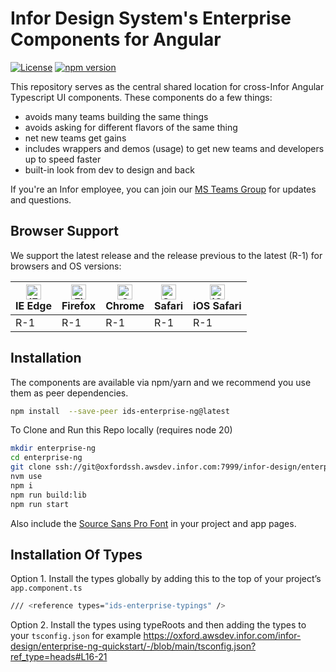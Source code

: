 # Infor Design System's Enterprise Components for Angular

[![License](https://img.shields.io/badge/License-Apache%202.0-blue.svg)](https://opensource.org/licenses/Apache-2.0)
[![npm version](https://badge.fury.io/js/ids-enterprise-ng.svg)](https://badge.fury.io/js/ids-enterprise-ng)

This repository serves as the central shared location for cross-Infor Angular Typescript UI components. These components do a few things:

- avoids many teams building the same things
- avoids asking for different flavors of the same thing
- net new teams get gains
- includes wrappers and demos (usage) to get new teams and developers up to speed faster
- built-in look from dev to design and back

If you're an Infor employee, you can join our [MS Teams Group](https://teams.microsoft.com/l/team/19%3A2b0c9ce520b0481a9ce115f0ca4a326f%40thread.skype/conversations?groupId=4f50ef7d-e88d-4ccb-98ca-65f26e57fe35&tenantId=457d5685-0467-4d05-b23b-8f817adda47c) for updates and questions.

## Browser Support

We support the latest release and the release previous to the latest (R-1) for browsers and OS versions:

<!-- markdownlint-disable MD013 MD033 -->
| [<img src="https://raw.githubusercontent.com/alrra/browser-logos/master/src/edge/edge_48x48.png" alt="IE / Edge" width="24px" height="24px" />](http://godban.github.io/browsers-support-badges/)</br>IE Edge | [<img src="https://raw.githubusercontent.com/alrra/browser-logos/master/src/firefox/firefox_48x48.png" alt="Firefox" width="24px" height="24px" />](http://godban.github.io/browsers-support-badges/)</br>Firefox | [<img src="https://raw.githubusercontent.com/alrra/browser-logos/master/src/chrome/chrome_48x48.png" alt="Chrome" width="24px" height="24px" />](http://godban.github.io/browsers-support-badges/)</br>Chrome | [<img src="https://raw.githubusercontent.com/alrra/browser-logos/master/src/safari/safari_48x48.png" alt="Safari" width="24px" height="24px" />](http://godban.github.io/browsers-support-badges/)</br>Safari | [<img src="https://raw.githubusercontent.com/alrra/browser-logos/master/src/safari-ios/safari-ios_48x48.png" alt="iOS Safari" width="24px" height="24px" />](http://godban.github.io/browsers-support-badges/)</br>iOS Safari |
| --------- | --------- | --------- | --------- | --------- |
| R-1 | R-1 | R-1| R-1| R-1 |
<!-- markdownlint-enable MD013 MD033 -->

## Installation

The components are available via npm/yarn and we recommend you use them as peer dependencies.

```sh
npm install  --save-peer ids-enterprise-ng@latest
```

To Clone and Run this Repo locally (requires node 20)

```sh
mkdir enterprise-ng
cd enterprise-ng
git clone ssh://git@oxfordssh.awsdev.infor.com:7999/infor-design/enterprise-ng.git .
nvm use
npm i
npm run build:lib
npm run start
```

Also include the [Source Sans Pro Font](https://github.com/infor-design/ids-foundation/blob/main/fonts/README.md) in your project and app pages.

## Installation Of Types

Option 1. Install the types globally by adding this to the top of your project’s `app.component.ts`

```sh
/// <reference types="ids-enterprise-typings" />
```

Option 2. Install the types using typeRoots and then adding the types to your `tsconfig.json` for example https://oxford.awsdev.infor.com/infor-design/enterprise-ng-quickstart/-/blob/main/tsconfig.json?ref_type=heads#L16-21
